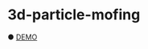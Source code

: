 # 3d-particle-mofing

● <a href="https://hisamikurita.github.io/3d-particle-mofing/public/">DEMO</a>
